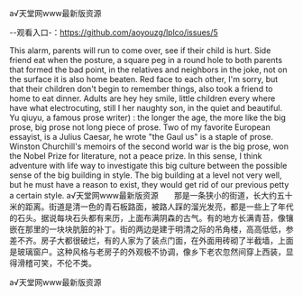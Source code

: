 а√天堂网www最新版资源

--观看入口-：https://github.com/aoyouzg/lplco/issues/5

This alarm, parents will run to come over, see if their child is hurt.
Side friend eat when the posture, a square peg in a round hole to both parents that formed the bad point, in the relatives and neighbors in the joke, not on the surface it is also home beaten.
Red face to each other, I'm sorry, but that their children don't begin to remember things, also took a friend to home to eat dinner.
Adults are hey hey smile, little children every where have what electrocuting, still I her naughty son, in the quiet and beautiful.
Yu qiuyu, a famous prose writer) : the longer the age, the more like the big prose, big prose not long piece of prose.
Two of my favorite European essayist, is a Julius Caesar, he wrote "the Gaul us" is a staple of prose.
Winston Churchill's memoirs of the second world war is the big prose, won the Nobel Prize for literature, not a peace prize.
In this sense, I think adventure with life way to investigate this big culture between the possible sense of the big building in style.
The big building at a level not very well, but he must have a reason to exist, they would get rid of our previous petty a certain style.
а√天堂网www最新版资源　　那是一条狭小的街道，长大约五十米的距离。街道是清一色的青石板路面，被路人踩的溜光发亮，都是一些上了年代的石头。据说每块石头都有来历，上面布满阴森的古气。有的地方长满青苔，像镶嵌在那里的一块块肮脏的补丁。街的两边是建于明清之际的吊角楼，高高低低，参差不齐。房子大都很破烂，有的人家为了装点门面，在外面用砖砌了半截墙，上面是玻璃窗户。这种风格与老房子的外观极不协调，像乡下老农忽然间穿上西装，显得滑稽可笑，不伦不类。

а√天堂网www最新版资源
